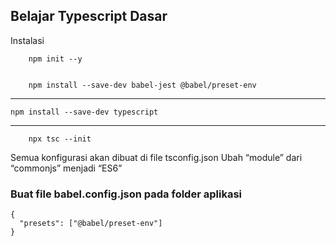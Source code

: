 ## Belajar Typescript Dasar

Instalasi

```
    npm init --y
```

```npm install--save-dev jest @type/jest    
```

```
    npm install --save-dev babel-jest @babel/preset-env
```

---
    npm install --save-dev typescript
---

```
    npx tsc --init
```
Semua konfigurasi akan dibuat di file tsconfig.json
Ubah “module” dari “commonjs” menjadi “ES6”

### Buat file babel.config.json pada folder aplikasi
```
{
  "presets": ["@babel/preset-env"]
}

```